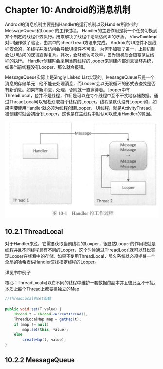 <h1>Chapter 10: Android的消息机制</h1>
Android的消息机制主要是指Handler的运行机制以及Handler所附带的MessageQueue和Looper的工作过程。
Handler的主要作用是将一个任务切换到某个制定的线程中去执行。用来解决子线程中无法访问UI的矛盾。
ViewRootImpl对UI操作做了验证，由其中的checkTread方法来完成。
Android的UI控件不是线程安全的，多线程并发访问会导致UI控件不可控。
为何不加锁？第一，上锁机制会让UI访问的逻辑变得复杂，其次，会降低访问效率，因为锁机制会阻塞某些线程的执行。
Handler创建时会采用当前线程的Looper来创建内部消息循环系统，如果当前线程没有Looper，那么就会报错。

MessageQueue实际上是Singly Linked List实现的。MessageQueue只是一个消息的存储单元，他不能去处理消息，而Looper会以无限循环的形式去查找是否有新消息。如果有新消息，处理，否则就一直等待着。Looper中有ThreadLocal，他并不是线程，作用是可以在每个线程中互不干扰地存储数据。通过ThreadLocal可以轻松获取每个线程的Looper。线程是默认没有Looper的，如果需要使用Handler就必须为线程创建Looper。
UI线程，就是ActivityThread，被创建时就会初始化Looper，这也是在主线程中默认可以使用Handler的原因。

![Alt text](Images/Handler.png?raw=true "Handler")

<h2>10.2.1 ThreadLocal</h2>
对于Handler来说，它需要获取当前线程的Looper，很显然Looper的作用域就是线程并且不同线程具有不同的Looper，这个时候通过ThreadLocal就可以轻松实现Looper在线程中的存储。如果不使用ThreadLocal，那么系统就必须提供一个全局的哈希表供Handler查找指定线程的Looper。

详见书中例子

核心：ThreadLocal可以在不同的线程中维护一套数据的副本并且彼此互不干扰。本质上每个Thread上都要建独立的Map

```java
//ThreadLocal的set函数

public void set(T value) {
    Thread t = Thread.currentThread();
    ThreadLocalMap map = getMap(t);
    if (map != null)
        map.set(this, value);
    else
        createMap(t, value);
}
```

<h2>10.2.2 MessageQueue</h2>
